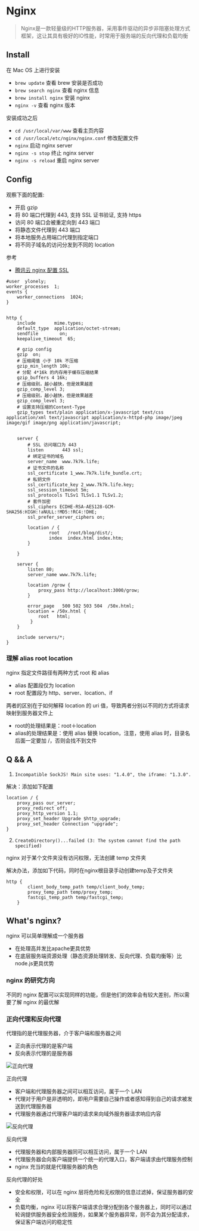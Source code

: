 # Nginx

> Nginx是一款轻量级的HTTP服务器，采用事件驱动的异步非阻塞处理方式框架，这让其具有极好的IO性能，时常用于服务端的反向代理和负载均衡

## Install

在 Mac OS 上进行安装

- `brew update` 查看 brew 安装是否成功
- `brew search nginx` 查看 nginx 信息
- `brew install nginx` 安装 nginx
- `nginx -v` 查看 nginx 版本

安装成功之后

- `cd /usr/local/var/www` 查看主页内容
- `cd /usr/local/etc/nginx/nginx.conf` 修改配置文件
- `nginx` 启动 nginx server
- `nginx -s stop` 终止 nginx server
- `nginx -s reload` 重启 nginx server


## Config

观察下面的配置:

- 开启 gzip
- 将 80 端口代理到 443, 支持 SSL 证书验证, 支持 https
- 访问 80 端口会被重定向到 443 端口
- 将静态文件代理到 443 端口
- 将本地服务占用端口代理到指定端口
- 将不同子域名的访问分发到不同的 location

参考
- [腾讯云 nginx 配置 SSL](https://cloud.tencent.com/document/product/400/35244)

```
#user  ylonely;
worker_processes  1;
events {
    worker_connections  1024;
}


http {
    include       mime.types;
    default_type  application/octet-stream;
    sendfile        on;
    keepalive_timeout  65;

    # gzip config
    gzip  on;
    # 压缩阈值 小于 10k 不压缩
    gzip_min_length 10k;
    # 分配 4*16k 的内存用于缓存压缩结果
    gzip_buffers 4 16k;
    # 压缩级别，越小越快，但是效果越差
    gzip_comp_level 3;
    # 压缩级别，越小越快，但是效果越差
    gzip_comp_level 3;
    # 设置支持压缩的Content-Type
    gzip_types text/plain application/x-javascript text/css application/xml text/javascript application/x-httpd-php image/jpeg image/gif image/png application/javascript;


    server {
        # SSL 访问端口为 443
        listen       443 ssl;
        # 绑定证书的域名
        server_name  www.7k7k.life;
        # 证书文件的名称
        ssl_certificate 1_www.7k7k.life_bundle.crt;
        # 私钥文件
        ssl_certificate_key 2_www.7k7k.life.key;
        ssl_session_timeout 5m;
        ssl_protocols TLSv1 TLSv1.1 TLSv1.2;
        # 套件加密
        ssl_ciphers ECDHE-RSA-AES128-GCM-SHA256:HIGH:!aNULL:!MD5:!RC4:!DHE;
        ssl_prefer_server_ciphers on;

        location / {
                root   /root/blog/dist/;
                index  index.html index.htm;
        }

    }

    server {
        listen 80;
        server_name www.7k7k.life;

        location /grow {
            proxy_pass http://localhost:3000/grow;
        }

        error_page   500 502 503 504  /50x.html;
        location = /50x.html {
            root   html;
         }
    }

    include servers/*;
}
```



### 理解 alias root location

nginx 指定文件路径有两种方式 root 和 alias

- alias 配置段仅为 location
- root 配置段为 http、server、location、if

两者的区别在于如何解释 location 的 uri 值，导致两者分别以不同的方式将请求映射到服务器文件上

- root的处理结果是：root＋location
- alias的处理结果是：使用 alias 替换 location，注意，使用 alias 时，目录名后面一定要加 /，否则会找不到文件



## Q && A

1. `Incompatible SockJS! Main site uses: "1.4.0", the iframe: "1.3.0".`

解决：添加如下配置

```
location / {
    proxy_pass our_server;
    proxy_redirect off;
    proxy_http_version 1.1;
    proxy_set_header Upgrade $http_upgrade;
    proxy_set_header Connection "upgrade";
}
```

2. `CreateDirectory()...failed (3: The system cannot find the path specified)` 

nginx 对于某个文件夹没有访问权限，无法创建 temp 文件夹

解决办法，添加如下代码，同时在nginx根目录手动创建temp及子文件夹

```
http {
		client_body_temp_path temp/client_body_temp;
		proxy_temp_path temp/proxy_temp;
    	fastcgi_temp_path temp/fastcgi_temp;
	}
```



## What's nginx?

nginx 可以简单理解成一个服务器

- 在处理高并发比apache更具优势
- 在底层服务端资源处理（静态资源处理转发、反向代理、负载均衡等）比node.js更具优势

### nginx 的研究方向

不同的 nginx 配置可以实现同样的功能，但是他们的效率会有较大差别，所以需要了解 nginx 的最优解

### 正向代理和反向代理

代理指的是代理服务器，介于客户端和服务器之间

- 正向表示代理的是客户端
- 反向表示代理的是服务器

![正向代理](../assets/server.png)

正向代理

- 客户端和代理服务器之间可以相互访问，属于一个 LAN
- 代理对于用户是非透明的，即用户需要自己操作或者感知得到自己的请求被发送到代理服务器
- 代理服务器通过代理客户端的请求来向域外服务器请求响应内容


![反向代理](../assets/reverse-server.png)

反向代理

- 代理服务器和内部服务器同可以相互访问，属于一个 LAN
- 代理服务器会向客户端提供一个统一的代理入口，客户端请求由代理服务控制
- nginx 充当的就是代理服务器的角色

反向代理的好处

- 安全和权限，可以在 nginx 层将危险和无权限的信息过滤掉，保证服务器的安全
- 负载均衡，nginx 可以将客户端请求合理分配到各个服务器上，同时可以通过轮询提供服务器安全检测服务，如果某个服务器异常，则不会为其分配请求，保证客户端访问的稳定性